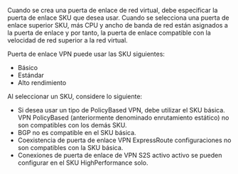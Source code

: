 Cuando se crea una puerta de enlace de red virtual, debe especificar la puerta de enlace SKU que desea usar. Cuando se selecciona una puerta de enlace superior SKU, más CPU y ancho de banda de red están asignados a la puerta de enlace y por tanto, la puerta de enlace compatible con la velocidad de red superior a la red virtual.

Puerta de enlace VPN puede usar las SKU siguientes:

- Básico
- Estándar
- Alto rendimiento

Al seleccionar un SKU, considere lo siguiente:

- Si desea usar un tipo de PolicyBased VPN, debe utilizar el SKU básica. VPN PolicyBased (anteriormente denominado enrutamiento estático) no son compatibles con los demás SKU.
- BGP no es compatible en el SKU básica.
- Coexistencia de puerta de enlace VPN ExpressRoute configuraciones no son compatibles con la SKU básica.
- Conexiones de puerta de enlace de VPN S2S activo activo se pueden configurar en el SKU HighPerformance solo.
